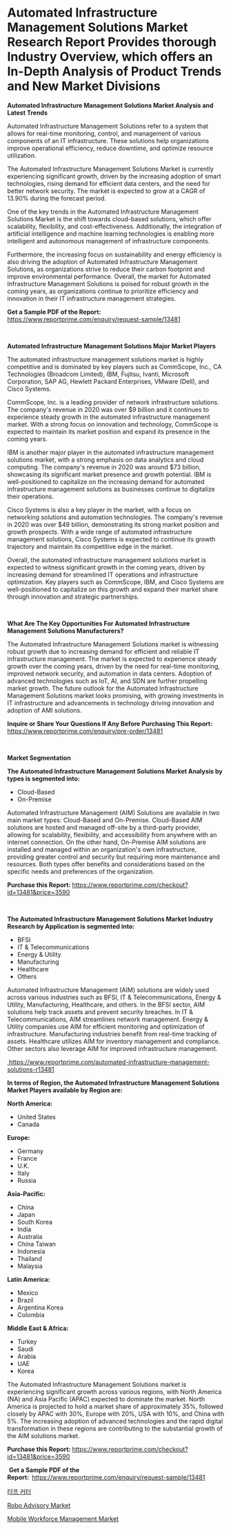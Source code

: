 <p><h1>Automated Infrastructure Management Solutions Market Research Report Provides thorough Industry Overview, which offers an In-Depth Analysis of Product Trends and New Market Divisions</h1></p><p><strong>Automated Infrastructure Management Solutions Market Analysis and Latest Trends</strong></p>
<p><p>Automated Infrastructure Management Solutions refer to a system that allows for real-time monitoring, control, and management of various components of an IT infrastructure. These solutions help organizations improve operational efficiency, reduce downtime, and optimize resource utilization.</p><p>The Automated Infrastructure Management Solutions Market is currently experiencing significant growth, driven by the increasing adoption of smart technologies, rising demand for efficient data centers, and the need for better network security. The market is expected to grow at a CAGR of 13.90% during the forecast period.</p><p>One of the key trends in the Automated Infrastructure Management Solutions Market is the shift towards cloud-based solutions, which offer scalability, flexibility, and cost-effectiveness. Additionally, the integration of artificial intelligence and machine learning technologies is enabling more intelligent and autonomous management of infrastructure components.</p><p>Furthermore, the increasing focus on sustainability and energy efficiency is also driving the adoption of Automated Infrastructure Management Solutions, as organizations strive to reduce their carbon footprint and improve environmental performance. Overall, the market for Automated Infrastructure Management Solutions is poised for robust growth in the coming years, as organizations continue to prioritize efficiency and innovation in their IT infrastructure management strategies.</p></p>
<p><strong>Get a Sample PDF of the Report:&nbsp;</strong> <a href="https://www.reportprime.com/enquiry/request-sample/13481">https://www.reportprime.com/enquiry/request-sample/13481</a></p>
<p>&nbsp;</p>
<p><strong>Automated Infrastructure Management Solutions Major Market Players</strong></p>
<p><p>The automated infrastructure management solutions market is highly competitive and is dominated by key players such as CommScope, Inc., CA Technologies (Broadcom Limited), IBM, Fujitsu, Ivanti, Microsoft Corporation, SAP AG, Hewlett Packard Enterprises, VMware (Dell), and Cisco Systems.</p><p>CommScope, Inc. is a leading provider of network infrastructure solutions. The company's revenue in 2020 was over $9 billion and it continues to experience steady growth in the automated infrastructure management market. With a strong focus on innovation and technology, CommScope is expected to maintain its market position and expand its presence in the coming years.</p><p>IBM is another major player in the automated infrastructure management solutions market, with a strong emphasis on data analytics and cloud computing. The company's revenue in 2020 was around $73 billion, showcasing its significant market presence and growth potential. IBM is well-positioned to capitalize on the increasing demand for automated infrastructure management solutions as businesses continue to digitalize their operations.</p><p>Cisco Systems is also a key player in the market, with a focus on networking solutions and automation technologies. The company's revenue in 2020 was over $49 billion, demonstrating its strong market position and growth prospects. With a wide range of automated infrastructure management solutions, Cisco Systems is expected to continue its growth trajectory and maintain its competitive edge in the market.</p><p>Overall, the automated infrastructure management solutions market is expected to witness significant growth in the coming years, driven by increasing demand for streamlined IT operations and infrastructure optimization. Key players such as CommScope, IBM, and Cisco Systems are well-positioned to capitalize on this growth and expand their market share through innovation and strategic partnerships.</p></p>
<p>&nbsp;</p>
<p><strong>What Are The Key Opportunities For Automated Infrastructure Management Solutions Manufacturers?</strong></p>
<p><p>The Automated Infrastructure Management Solutions market is witnessing robust growth due to increasing demand for efficient and reliable IT infrastructure management. The market is expected to experience steady growth over the coming years, driven by the need for real-time monitoring, improved network security, and automation in data centers. Adoption of advanced technologies such as IoT, AI, and SDN are further propelling market growth. The future outlook for the Automated Infrastructure Management Solutions market looks promising, with growing investments in IT infrastructure and advancements in technology driving innovation and adoption of AMI solutions.</p></p>
<p><strong>Inquire or Share Your Questions If Any Before Purchasing This Report:</strong> <a href="https://www.reportprime.com/enquiry/pre-order/13481">https://www.reportprime.com/enquiry/pre-order/13481</a></p>
<p>&nbsp;</p>
<p><strong>Market Segmentation</strong></p>
<p><strong>The Automated Infrastructure Management Solutions Market Analysis by types is segmented into:</strong></p>
<p><ul><li>Cloud-Based</li><li>On-Premise</li></ul></p>
<p><p>Automated Infrastructure Management (AIM) Solutions are available in two main market types: Cloud-Based and On-Premise. Cloud-Based AIM solutions are hosted and managed off-site by a third-party provider, allowing for scalability, flexibility, and accessibility from anywhere with an internet connection. On the other hand, On-Premise AIM solutions are installed and managed within an organization's own infrastructure, providing greater control and security but requiring more maintenance and resources. Both types offer benefits and considerations based on the specific needs and preferences of the organization.</p></p>
<p><strong>Purchase this Report:&nbsp;</strong><a href="https://www.reportprime.com/checkout?id=13481&price=3590">https://www.reportprime.com/checkout?id=13481&price=3590</a></p>
<p>&nbsp;</p>
<p><strong>The Automated Infrastructure Management Solutions Market Industry Research by Application is segmented into:</strong></p>
<p><ul><li>BFSI</li><li>IT & Telecommunications</li><li>Energy & Utility</li><li>Manufacturing</li><li>Healthcare</li><li>Others</li></ul></p>
<p><p>Automated Infrastructure Management (AIM) solutions are widely used across various industries such as BFSI, IT & Telecommunications, Energy & Utility, Manufacturing, Healthcare, and others. In the BFSI sector, AIM solutions help track assets and prevent security breaches. In IT & Telecommunications, AIM streamlines network management. Energy & Utility companies use AIM for efficient monitoring and optimization of infrastructure. Manufacturing industries benefit from real-time tracking of assets. Healthcare utilizes AIM for inventory management and compliance. Other sectors also leverage AIM for improved infrastructure management.</p></p>
<p><a href="https://www.reportprime.com/automated-infrastructure-management-solutions-r13481">&nbsp;https://www.reportprime.com/automated-infrastructure-management-solutions-r13481</a></p>
<p><strong>In terms of Region, the Automated Infrastructure Management Solutions Market Players available by Region are:</strong></p>
<p>
    <p> <strong> North America: </strong>
        <ul>
            <li>United States</li>
            <li>Canada</li>
        </ul>
        </p> 
    <p> <strong> Europe: </strong>
        <ul>
            <li>Germany</li>
            <li>France</li>
            <li>U.K.</li>
            <li>Italy</li>
            <li>Russia</li>
        </ul>
        </p> 
    <p> <strong> Asia-Pacific: </strong>
        <ul>
            <li>China</li>
            <li>Japan</li>
            <li>South Korea</li>
            <li>India</li>
            <li>Australia</li>
            <li>China Taiwan</li>
            <li>Indonesia</li>
            <li>Thailand</li>
            <li>Malaysia</li>
        </ul>
        </p> 
    <p> <strong> Latin America: </strong>
        <ul>
            <li>Mexico</li>
            <li>Brazil</li>
            <li>Argentina Korea</li>
            <li>Colombia</li>
        </ul>
        </p> 
    <p> <strong> Middle East & Africa: </strong>
        <ul>
            <li>Turkey</li>
            <li>Saudi</li>
            <li>Arabia</li>
            <li>UAE</li>
            <li>Korea</li>
        </ul>
    </p>
    </p>
<p><p>The Automated Infrastructure Management Solutions market is experiencing significant growth across various regions, with North America (NA) and Asia Pacific (APAC) expected to dominate the market. North America is projected to hold a market share of approximately 35%, followed closely by APAC with 30%, Europe with 20%, USA with 10%, and China with 5%. The increasing adoption of advanced technologies and the rapid digital transformation in these regions are contributing to the substantial growth of the AIM solutions market.</p></p>
<p><strong>Purchase this Report: </strong><a href="https://www.reportprime.com/checkout?id=13481&price=3590">https://www.reportprime.com/checkout?id=13481&price=3590</a></p>
<p>&nbsp;<strong>Get a Sample PDF of the Report:&nbsp;&nbsp;</strong><a href="https://www.reportprime.com/enquiry/request-sample/13481">https://www.reportprime.com/enquiry/request-sample/13481</a></p>
<p><strong></strong></p>
<p><p><a href="https://github.com/fernandotryO5lson96765/Market-Research-Report-List-1/blob/main/144085722540.md">터프 커터</a></p><p><a href="https://github.com/Glendatilghmankmgz0rbhwpy/Market-Research-Report-List-2/blob/main/robo-advisory-market.md">Robo Advisory Market</a></p><p><a href="https://github.com/dx0328/Market-Research-Report-List-2/blob/main/mobile-workforce-management-market.md">Mobile Workforce Management Market</a></p></p>